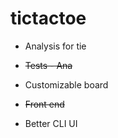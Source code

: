 # tictactoe

- Analysis for tie
- ~~Tests - Ana~~
- Customizable board

- ~~Front end~~
- Better CLI UI
